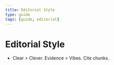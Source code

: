 ```yaml
---
title: Editorial Style
type: guide
tags: [guide, editorial]
---
```

# Editorial Style
- Clear > Clever. Evidence > Vibes. Cite chunks.
